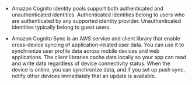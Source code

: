 - Amazon Cognito identity pools support both authenticated and unauthenticated identities. Authenticated identities belong to users who are authenticated by any supported identity provider. Unauthenticated identities typically belong to guest users.

- Amazon Cognito Sync is an AWS service and client library that enable cross-device syncing of application-related user data. You can use it to synchronize user profile data across mobile devices and web applications. The client libraries cache data locally so your app can read and write data regardless of device connectivity status. When the device is online, you can synchronize data, and if you set up push sync, notify other devices immediately that an update is available.
